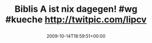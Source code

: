 ---
retweeted: false
source: <a href="http://twitter.com" rel="nofollow">Twitter Web Client</a>
entities:
  hashtags:
  - text: wg
    indices:
    - '26'
    - '29'
  - text: kueche
    indices:
    - '30'
    - '37'
  symbols: []
  user_mentions: []
  urls: []
display_text_range:
- '0'
- '62'
favorite_count: '0'
id_str: '4868936023'
truncated: false
retweet_count: '0'
id: '4868936023'
created_at: Wed Oct 14 18:59:51 +0000 2009
favorited: false
full_text: 'Biblis A ist nix dagegen! #wg #kueche http://twitpic.com/lipcv'
lang: de
tags:
- wg
- kueche
- pesos/twitter
date: '2009-10-14T18:59:51+00:00'
src: https://twitter.com/bascht/status/4868936023
original_url: https://twitter.com/bascht/status/4868936023
type: twitter_tweet
text: 'Biblis A ist nix dagegen! #wg #kueche http://twitpic.com/lipcv'
title: 'Biblis A ist nix dagegen! #wg #kueche http://twitpic.com/lipcv

  '

---